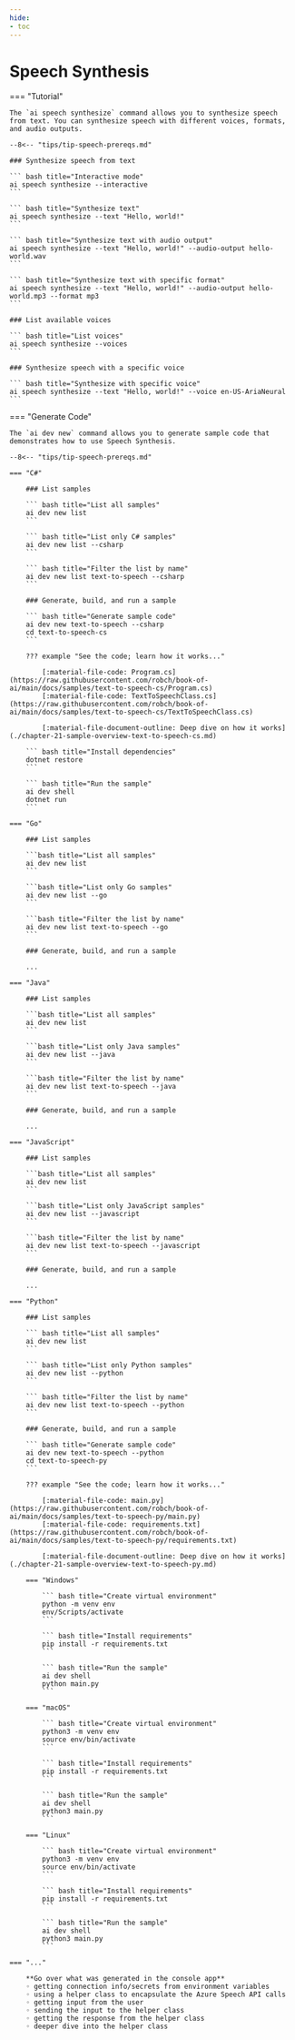 ```yaml
---
hide:
- toc
---
```


# Speech Synthesis

=== "Tutorial"

    The `ai speech synthesize` command allows you to synthesize speech from text. You can synthesize speech with different voices, formats, and audio outputs.

    --8<-- "tips/tip-speech-prereqs.md"

    ### Synthesize speech from text

    ``` bash title="Interactive mode"
    ai speech synthesize --interactive
    ```

    ``` bash title="Synthesize text"
    ai speech synthesize --text "Hello, world!"
    ```

    ``` bash title="Synthesize text with audio output"
    ai speech synthesize --text "Hello, world!" --audio-output hello-world.wav
    ```

    ``` bash title="Synthesize text with specific format"
    ai speech synthesize --text "Hello, world!" --audio-output hello-world.mp3 --format mp3
    ```

    ### List available voices

    ``` bash title="List voices"
    ai speech synthesize --voices
    ```

    ### Synthesize speech with a specific voice

    ``` bash title="Synthesize with specific voice"
    ai speech synthesize --text "Hello, world!" --voice en-US-AriaNeural
    ```

=== "Generate Code"

    The `ai dev new` command allows you to generate sample code that demonstrates how to use Speech Synthesis.

    --8<-- "tips/tip-speech-prereqs.md"

    === "C#"

        ### List samples

        ``` bash title="List all samples"
        ai dev new list
        ```

        ``` bash title="List only C# samples"
        ai dev new list --csharp
        ```

        ``` bash title="Filter the list by name"
        ai dev new list text-to-speech --csharp
        ```

        ### Generate, build, and run a sample

        ``` bash title="Generate sample code"
        ai dev new text-to-speech --csharp
        cd text-to-speech-cs
        ```

        ??? example "See the code; learn how it works..."

            [:material-file-code: Program.cs](https://raw.githubusercontent.com/robch/book-of-ai/main/docs/samples/text-to-speech-cs/Program.cs)  
            [:material-file-code: TextToSpeechClass.cs](https://raw.githubusercontent.com/robch/book-of-ai/main/docs/samples/text-to-speech-cs/TextToSpeechClass.cs)  

            [:material-file-document-outline: Deep dive on how it works](./chapter-21-sample-overview-text-to-speech-cs.md)  

        ``` bash title="Install dependencies"
        dotnet restore
        ```

        ``` bash title="Run the sample"
        ai dev shell
        dotnet run
        ```

    === "Go"

        ### List samples

        ```bash title="List all samples"
        ai dev new list
        ```

        ```bash title="List only Go samples"
        ai dev new list --go
        ```

        ```bash title="Filter the list by name"
        ai dev new list text-to-speech --go
        ```

        ### Generate, build, and run a sample

        ... 

    === "Java"

        ### List samples

        ```bash title="List all samples"
        ai dev new list
        ```

        ```bash title="List only Java samples"
        ai dev new list --java
        ```

        ```bash title="Filter the list by name"
        ai dev new list text-to-speech --java
        ```

        ### Generate, build, and run a sample

        ... 

    === "JavaScript"

        ### List samples

        ```bash title="List all samples"
        ai dev new list
        ```

        ```bash title="List only JavaScript samples"
        ai dev new list --javascript
        ```

        ```bash title="Filter the list by name"
        ai dev new list text-to-speech --javascript
        ```

        ### Generate, build, and run a sample

        ... 

    === "Python"

        ### List samples

        ``` bash title="List all samples"
        ai dev new list
        ```

        ``` bash title="List only Python samples"
        ai dev new list --python
        ```

        ``` bash title="Filter the list by name"
        ai dev new list text-to-speech --python
        ```

        ### Generate, build, and run a sample

        ``` bash title="Generate sample code"
        ai dev new text-to-speech --python
        cd text-to-speech-py
        ```

        ??? example "See the code; learn how it works..."

            [:material-file-code: main.py](https://raw.githubusercontent.com/robch/book-of-ai/main/docs/samples/text-to-speech-py/main.py)  
            [:material-file-code: requirements.txt](https://raw.githubusercontent.com/robch/book-of-ai/main/docs/samples/text-to-speech-py/requirements.txt)  

            [:material-file-document-outline: Deep dive on how it works](./chapter-21-sample-overview-text-to-speech-py.md)  

        === "Windows"

            ``` bash title="Create virtual environment"
            python -m venv env
            env/Scripts/activate
            ```

            ``` bash title="Install requirements"
            pip install -r requirements.txt
            ```

            ``` bash title="Run the sample"
            ai dev shell
            python main.py
            ```

        === "macOS"

            ``` bash title="Create virtual environment"
            python3 -m venv env
            source env/bin/activate
            ```

            ``` bash title="Install requirements"
            pip install -r requirements.txt
            ```

            ``` bash title="Run the sample"
            ai dev shell
            python3 main.py
            ```

        === "Linux"

            ``` bash title="Create virtual environment"
            python3 -m venv env
            source env/bin/activate
            ```

            ``` bash title="Install requirements"
            pip install -r requirements.txt
            ```

            ``` bash title="Run the sample"
            ai dev shell
            python3 main.py
            ```

    === "..."

        **Go over what was generated in the console app**  
        ◦ getting connection info/secrets from environment variables  
        ◦ using a helper class to encapsulate the Azure Speech API calls  
        ◦ getting input from the user  
        ◦ sending the input to the helper class  
        ◦ getting the response from the helper class  
        ◦ deeper dive into the helper class  
